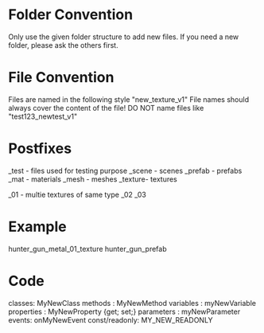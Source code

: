 # Folder Convention
Only use the given folder structure to add new files. If you need a new folder, please ask the others first. 

# File Convention
Files are named in the following style "new_texture_v1" 
File names should always cover the content of the file! DO NOT name files like "test123_newtest_v1" 

# Postfixes 
_test 	- files used for testing purpose
_scene 	- scenes 
_prefab - prefabs 
_mat 	- materials 
_mesh	- meshes 
_texture- textures 

_01 - multie textures of same type 
_02
_03


# Example
hunter_gun_metal_01_texture
hunter_gun_prefab

# Code
classes: MyNewClass
methods : MyNewMethod
variables : myNewVariable
properties : MyNewProperty {get; set;}
parameters : myNewParameter
events: onMyNewEvent
const/readonly: MY_NEW_READONLY